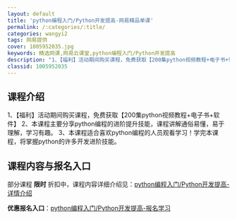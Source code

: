 ```yaml
---
layout: default
title: 'python编程入门/Python开发提高-网易精品单课'
permalink: /:categories/:title/
categories: wangyi2
tags: 网易提供
cover: 1005952035.jpg
keywords: 精选网课,网易云课堂,python编程入门/Python开发提高
description: "1、【福利】活动期间购买课程，免费获取【200集python视频教程+电子书+软件】2、本课程主要分享python编程的进阶提升技能，课程讲解通俗易懂，易于理解，学习有趣。3、本课程适合喜欢"
classid: 1005952035
---
```


## 课程介绍

1、【福利】活动期间购买课程，免费获取【200集python视频教程+电子书+软件】
2、本课程主要分享python编程的进阶提升技能，课程讲解通俗易懂，易于理解，学习有趣。
3、本课程适合喜欢python编程的人员观看学习！学完本课程，将掌握python的许多开发进阶技能。

## 课程内容与报名入口

部分课程 **限时** 折扣中，课程内容详细介绍见：[python编程入门/Python开发提高-详情介绍](https://study.163.com/course/introduction/1005952035.htm?share=1&shareId=1025206652&utm_campaign=share&utm_medium=iphoneShare&utm_source=&utm_u=1025206652)

**优惠报名入口**：[python编程入门/Python开发提高-报名学习](https://study.163.com/course/introduction/1005952035.htm?share=1&shareId=1025206652&utm_campaign=share&utm_medium=iphoneShare&utm_source=&utm_u=1025206652)

